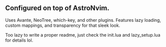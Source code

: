 ## Configured on top of AstroNvim.

Uses Avante, NeoTree, which-key, and other plugins.
Features lazy loading, custom mappings, and transparency for that sleek look.

Too lazy to write a proper readme, just check the init.lua and lazy_setup.lua for details lol.
